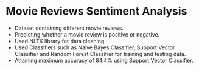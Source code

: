 # Movie Reviews Sentiment Analysis
- Dataset containing different movie reviews. 
- Predicting whether a movie review is positive or negative. 
- Used NLTK library for data cleaning.
- Used Classifiers such as Naive Bayes Classifier, Support Vector Classifier and Random Forest Classifier for training and testing data.
- Attaining maximum accuracy of 84.4% using Support Vector Classifier.
